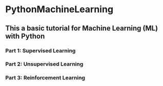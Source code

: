 # PythonMachineLearning

## This a basic tutorial for Machine Learning (ML) with Python

### Part 1: Supervised Learning

### Part 2: Unsupervised Learning

### Part 3: Reinforcement Learning
